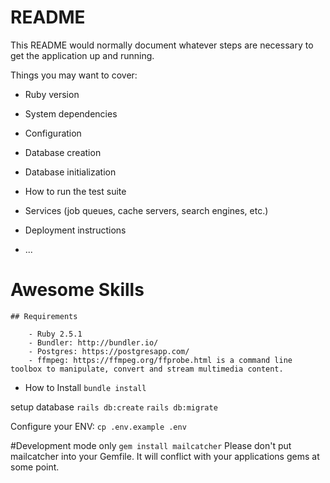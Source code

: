 # README

This README would normally document whatever steps are necessary to get the
application up and running.

Things you may want to cover:

* Ruby version

* System dependencies

* Configuration

* Database creation

* Database initialization

* How to run the test suite

* Services (job queues, cache servers, search engines, etc.)

* Deployment instructions

* ...

# Awesome Skills

    ## Requirements

        - Ruby 2.5.1
        - Bundler: http://bundler.io/
        - Postgres: https://postgresapp.com/
        - ffmpeg: https://ffmpeg.org/ffprobe.html is a command line toolbox to manipulate, convert and stream multimedia content.

* How to Install
`bundle install`

setup database
`rails db:create`
`rails db:migrate`

Configure your ENV:
`cp .env.example .env`

#Development mode only
`gem install mailcatcher` Please don't put mailcatcher into your Gemfile. It will conflict with your applications gems at some point.

